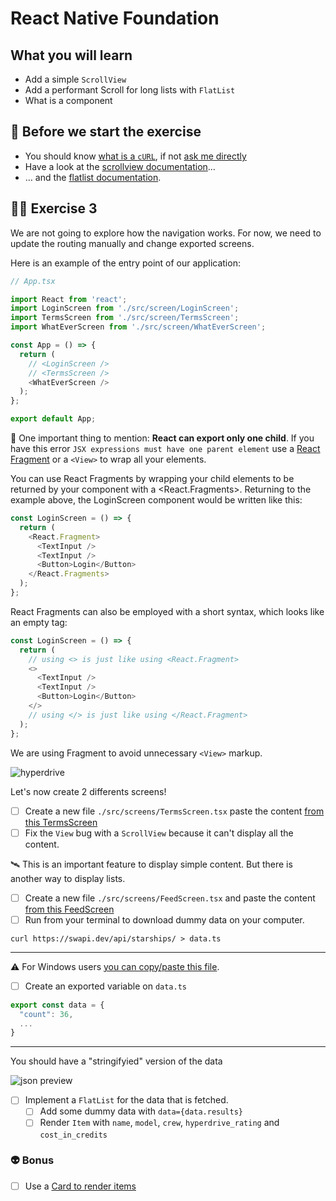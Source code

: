 # React Native Foundation

## What you will learn

- Add a simple `ScrollView`
- Add a performant Scroll for long lists with `FlatList`
- What is a <Fragment> component

## 👾 Before we start the exercise

- You should know [what is a `cURL`](https://en.wikipedia.org/wiki/CURL), if not [ask me directly](https://twitter.com/flexbox_)
- Have a look at the [scrollview documentation](https://reactnative.dev/docs/scrollview)…
- … and the [flatlist documentation](https://reactnative.dev/docs/flatlist).

## 👨‍🚀 Exercise 3

We are not going to explore how the navigation works. For now, we need to update the routing manually and change exported screens.

Here is an example of the entry point of our application:

```typescript
// App.tsx

import React from 'react';
import LoginScreen from './src/screen/LoginScreen';
import TermsScreen from './src/screen/TermsScreen';
import WhatEverScreen from './src/screen/WhatEverScreen';

const App = () => {
  return (
    // <LoginScreen />
    // <TermsScreen />
    <WhatEverScreen />
  );
};

export default App;
```

🔭 One important thing to mention: **React can export only one child**. If you have this error `JSX expressions must have one parent element` use a [React Fragment](https://reactjs.org/docs/fragments.html) or a `<View>` to wrap all your elements.

You can use React Fragments by wrapping your child elements to be returned by your component with a <React.Fragments>. Returning to the example above, the LoginScreen component would be written like this:

```typescript
const LoginScreen = () => {
  return (
    <React.Fragment>
      <TextInput />
      <TextInput />
      <Button>Login</Button>
    </React.Fragments>
  );
};
```

React Fragments can also be employed with a short syntax, which looks like an empty tag:

```typescript
const LoginScreen = () => {
  return (
    // using <> is just like using <React.Fragment>
    <>
      <TextInput />
      <TextInput />
      <Button>Login</Button>
    </>
    // using </> is just like using </React.Fragment>
  );
};
```

We are using Fragment to avoid unnecessary `<View>` markup.


![hyperdrive](https://media.giphy.com/media/HjeIqm3MxURFK/giphy.gif)

Let's now create 2 differents screens!

- [ ] Create a new file `./src/screens/TermsScreen.tsx` paste the content [from this TermsScreen](https://raw.githubusercontent.com/flexbox/react-native-workshop/main/hackathon/spacecraft/src/screen/exercice/TermsScreen.tsx)
- [ ] Fix the `View` bug with a `ScrollView` because it can't display all the content.

🛰 This is an important feature to display simple content. But there is another way to display lists.

- [ ] Create a new file `./src/screens/FeedScreen.tsx` and paste the content [from this FeedScreen](https://raw.githubusercontent.com/flexbox/react-native-workshop/main/hackathon/spacecraft/src/screen/exercice/FeedScreen.tsx)
- [ ] Run from your terminal to download dummy data on your computer.

```console
curl https://swapi.dev/api/starships/ > data.ts
```

---

⚠️ For Windows users [you can copy/paste this file](https://raw.githubusercontent.com/flexbox/react-native-workshop/main/hackathon/spacecraft/api/data.ts).

- [ ] Create an exported variable on `data.ts`

```javascript
export const data = {
  "count": 36,
  ...
}
```

---

You should have a "stringifyied" version of the data

![json preview](https://raw.githubusercontent.com/flexbox/react-native-workshop/main/challenges/react-native-foundation/json-version.png)

- [ ] Implement a `FlatList` for the data that is fetched.
  - [ ] Add some dummy data with `data={data.results}`
  - [ ] Render `Item` with `name`, `model`, `crew`, `hyperdrive_rating` and `cost_in_credits`

### 👽 Bonus

- [ ] Use a [Card to render items](https://callstack.github.io/react-native-paper/card.html)
